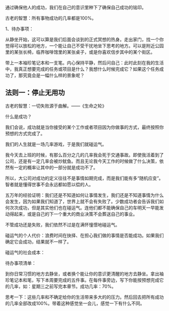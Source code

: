 通过确保他人的成功，我们在自己的意识里种下了确保自己成功的铭印。

古老的智慧：所有事物成功的几率都是100%。&#x20;


1、待办事项：&#x20;


从静坐开始，这可以算是我们后面会谈到的正式冥想的热身。走出家门，找一个你觉得可以放松的地方，一个能让自己不受干扰地坐下思考的地方。可以是附近公园里的某张长椅，临界咖啡馆里的某张桌子，或是你喜欢信步其中的某个街区。&#x20;


带上一本袖珍笔记本和一支笔。内心保持平静，然后问自己：此时此刻在我的生活中，我真正想要完成的任务或项目是什么？我想什么时候完成它？如果这个任务成功了，那究竟会是一幅什么样的景象呢？



## 法则一：停止无用功

古老的智慧：一切失败源于曲解。——《生命之轮》

什么是成功？&#x20;


我们会说，成功就是当你接受的某个工作或者项目因为你做事的方式，最终按照你预想的方式完成了。&#x20;


我们的人生就是一场几率游戏，于是我们就碰运气。&#x20;


我今天去上班的时候，有那么百分之几的几率我会死于交通事故。即使我活着到了公司，还是有一定几率会被炒鱿鱼。而且无论我今天工作的时候做了什么决策，依然有一定的概率让其中的一部分就是成功不了。

所以，大公司对成功的定义往往不是事情如期完成，而是我们能有多“随机应变”。智者就是懂得世事不会永远都如愿以偿的人。

五万年的经验证明：我们还是不知道如何让事情发生，我们还是不知道事情为什么会发生，因为如果我们知道了，世界上就不会有失败了。少数成功者会告诉我们如何次次成功，但是其实他们也在碰运气。连他们都不能确保自己的车明天一早能发动得起来，或是自己的下一个重大的商业决策不会葬送自己的事业。&#x20;


不管成功还是失败，我们依然不过是在满怀憧憬地碰运气。

碰运气的个人代价：浪费时间在抉择、在担心我们做的事情是否能成功。如果我们确定它会成功，结果就不一样了。&#x20;


碰运气的社会成本：

待办事项清单：&#x20;


到你日常习惯的地方去静坐，或者换个能让你的意识更清醒的地方去静坐。拿出袖珍笔记本和笔，写下本周要完成的五件事。在每件事旁边，写下你能按预想完成它的几率，如：星期三之前写完本章节。成功几率：70%。&#x20;


思考一下：这些几率和不确定给你的生活带来多大的的压力。然后回去把所有成功的几率全部改成100%。带着这种感觉坐一会儿，感觉一下有什么不同。
